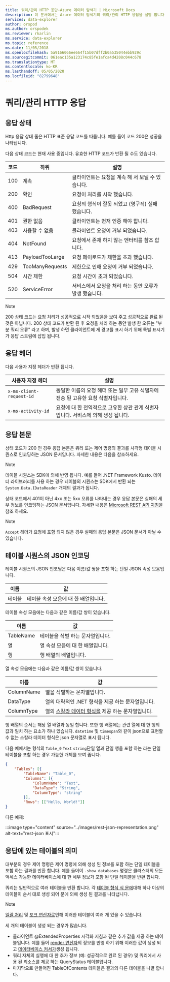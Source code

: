 ```yaml
---
title: 쿼리/관리 HTTP 응답-Azure 데이터 탐색기 | Microsoft Docs
description: 이 문서에서는 Azure 데이터 탐색기의 쿼리/관리 HTTP 응답을 설명 합니다.
services: data-explorer
author: orspod
ms.author: orspodek
ms.reviewer: rkarlin
ms.service: data-explorer
ms.topic: reference
ms.date: 11/05/2018
ms.openlocfilehash: 5a9166066ee664f15b07dff2b0a535044ebb929c
ms.sourcegitcommit: 061eac135a123174c85fe1afca4d4208c044c678
ms.translationtype: MT
ms.contentlocale: ko-KR
ms.lasthandoff: 05/05/2020
ms.locfileid: "82799648"
---
```

# <a name="querymanagement-http-response"></a>쿼리/관리 HTTP 응답

## <a name="response-status"></a>응답 상태

Http 응답 상태 줄은 HTTP 표준 응답 코드를 따릅니다.
예를 들어 코드 200은 성공을 나타냅니다. 

다음 상태 코드는 현재 사용 중입니다. 유효한 HTTP 코드가 반환 될 수도 있습니다.

|코드|하위        |설명                                    |
|----|---------------|-----------------------------------------------|
|100 |계속       |클라이언트는 요청을 계속 해 서 보낼 수 있습니다.       |
|200 |확인             |요청이 처리를 시작 했습니다.       |
|400 |BadRequest     |요청의 형식이 잘못 되었고 (영구적) 실패 했습니다.|
|401 |권한 없음   |클라이언트는 먼저 인증 해야 합니다.            |
|403 |사용할 수 없음      |클라이언트 요청이 거부 되었습니다.                      |
|404 |NotFound       |요청에서 존재 하지 않는 엔터티를 참조 합니다.      |
|413 |PayloadTooLarge|요청 페이로드가 제한을 초과 했습니다.               |
|429 |TooManyRequests|제한으로 인해 요청이 거부 되었습니다. |
|504 |시간 제한        |요청 시간이 초과 되었습니다.                         |
|520 |ServiceError   |서비스에서 요청을 처리 하는 동안 오류가 발생 했습니다.|

> [!NOTE]
> 200 상태 코드는 요청 처리가 성공적으로 시작 되었음을 보여 주고 성공적으로 완료 된 것은 아닙니다.
> 200 상태 코드가 반환 된 후 요청을 처리 하는 동안 발생 한 오류는 "부분 쿼리 오류" 라고 하며, 발생 하면 클라이언트에 게 경고를 표시 하기 위해 특별 표시기가 응답 스트림에 삽입 됩니다.

## <a name="response-headers"></a>응답 헤더

다음 사용자 지정 헤더가 반환 됩니다.

|사용자 지정 헤더           |설명                                                                                               |
|------------------------|----------------------------------------------------------------------------------------------------------|
|`x-ms-client-request-id`|동일한 이름의 요청 헤더 또는 일부 고유 식별자에 전송 된 고유한 요청 식별자입니다.     |
|`x-ms-activity-id`      |요청에 대 한 전역적으로 고유한 상관 관계 식별자입니다. 서비스에 의해 생성 됩니다.                    |

## <a name="response-body"></a>응답 본문

상태 코드가 200 인 경우 응답 본문은 쿼리 또는 제어 명령의 결과를 사각형 테이블 시퀀스로 인코딩하는 JSON 문서입니다.
자세한 내용은 다음을 참조하세요.

> [!NOTE]
> 테이블 시퀀스는 SDK에 의해 반영 됩니다. 예를 들어 .NET Framework Kusto. 데이터 라이브러리를 사용 하는 경우 테이블의 시퀀스는 SDK에서 반환 되는 `System.Data.IDataReader` 개체의 결과가 됩니다.

상태 코드에서 401이 아닌 4xx 또는 5xx 오류를 나타내는 경우 응답 본문은 실패의 세부 정보를 인코딩하는 JSON 문서입니다.
자세한 내용은 [Microsoft REST API 지침](https://github.com/microsoft/api-guidelines)을 참조 하세요.

> [!NOTE]
> `Accept` 헤더가 요청에 포함 되지 않은 경우 실패의 응답 본문은 JSON 문서가 아닐 수 있습니다.

## <a name="json-encoding-of-a-sequence-of-tables"></a>테이블 시퀀스의 JSON 인코딩

테이블 시퀀스의 JSON 인코딩은 다음 이름/값 쌍을 포함 하는 단일 JSON 속성 모음입니다.

|이름  |값                              |
|------|-----------------------------------|
|테이블|테이블 속성 모음에 대 한 배열입니다.|

테이블 속성 모음에는 다음과 같은 이름/값 쌍이 있습니다.

|이름     |값                               |
|---------|------------------------------------|
|TableName|테이블을 식별 하는 문자열입니다. |
|열  |열 속성 모음에 대 한 배열입니다.|
|행     |행 배열의 배열입니다.          |

열 속성 모음에는 다음과 같은 이름/값 쌍이 있습니다.

|이름      |값                                                          |
|----------|---------------------------------------------------------------|
|ColumnName|열을 식별하는 문자열입니다.                           |
|DataType  |열의 대략적인 .NET 형식을 제공 하는 문자열입니다.|
|ColumnType|열의 [스칼라 데이터 형식을](../../query/scalar-data-types/index.md) 제공 하는 문자열입니다.|

행 배열의 순서는 해당 열 배열과 동일 합니다.
또한 행 배열에는 관련 열에 대 한 행의 값과 일치 하는 요소가 하나 있습니다.
`datetime` 및 `timespan`와 같이 json으로 표현할 수 없는 스칼라 데이터 형식은 json 문자열로 표시 됩니다.

다음 예에서는 형식의 `Table_0` `Text` `string`단일 열과 단일 행을 포함 하는 라는 단일 테이블을 포함 하는 경우 가능한 개체를 보여 줍니다.

```json
{
    "Tables": [{
        "TableName": "Table_0",
        "Columns": [{
            "ColumnName": "Text",
            "DataType": "String",
            "ColumnType": "string"
        }],
        "Rows": [["Hello, World!"]]
}
```

다른 예제: 

:::image type="content" source="../images/rest-json-representation.png" alt-text="rest-json 표시":::

## <a name="the-meaning-of-tables-in-the-response"></a>응답에 있는 테이블의 의미

대부분의 경우 제어 명령은 제어 명령에 의해 생성 된 정보를 포함 하는 단일 테이블을 포함 하는 결과를 반환 합니다. 예를 들어이 `.show databases` 명령은 클러스터의 모든 액세스 가능한 데이터베이스에 대 한 세부 정보가 포함 된 단일 테이블을 반환 합니다.

쿼리는 일반적으로 여러 테이블을 반환 합니다.
각 [테이블 형식 식 문에](../../query/tabularexpressionstatements.md)대해 하나 이상의 테이블이 순서 대로 생성 되어 문에 의해 생성 된 결과를 나타냅니다.

> [!NOTE]
> [일괄 처리](../../query/batches.md) 및 [포크 연산자로](../../query/forkoperator.md)인해 이러한 테이블이 여러 개 있을 수 있습니다.

세 개의 테이블이 생성 되는 경우가 많습니다.

* 클라이언트 @ExtendedProperties 시각화 지침과 같은 추가 값을 제공 하는 테이블입니다. 예를 들어 [render 연산자](../../query/renderoperator.md)의 정보를 반영 하기 위해 이러한 값이 생성 되 고 [데이터베이스 커서가](../../management/databasecursor.md)생성 됩니다.
* 쿼리 자체의 실행에 대 한 추가 정보 (예: 성공적으로 완료 된 경우) 및 쿼리에서 사용 된 리소스를 제공 하는 QueryStatus 테이블입니다.
* 마지막으로 만들어진 TableOfContents 테이블은 결과의 다른 테이블을 나열 합니다.
